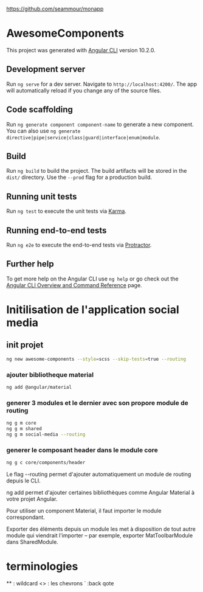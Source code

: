 https://github.com/seammour/monapp

# AwesomeComponents

This project was generated with [Angular CLI](https://github.com/angular/angular-cli) version 10.2.0.

## Development server

Run `ng serve` for a dev server. Navigate to `http://localhost:4200/`. The app will automatically reload if you change any of the source files.

## Code scaffolding

Run `ng generate component component-name` to generate a new component. You can also use `ng generate directive|pipe|service|class|guard|interface|enum|module`.

## Build

Run `ng build` to build the project. The build artifacts will be stored in the `dist/` directory. Use the `--prod` flag for a production build.

## Running unit tests

Run `ng test` to execute the unit tests via [Karma](https://karma-runner.github.io).

## Running end-to-end tests

Run `ng e2e` to execute the end-to-end tests via [Protractor](http://www.protractortest.org/).

## Further help

To get more help on the Angular CLI use `ng help` or go check out the [Angular CLI Overview and Command Reference](https://angular.io/cli) page.


# Initilisation de l'application social media
## init projet
```Bash
ng new awesome-components --style=scss --skip-tests=true --routing
```
### ajouter bibliotheque material 
```Bash
ng add @angular/material
```

### generer 3 modules et le dernier avec son propore module de routing 
```Bash
ng g m core
ng g m shared
ng g m social-media --routing
````

### generer le composant header dans le module core 
```Bash
ng g c core/components/header
```

Le flag  --routing  permet d'ajouter automatiquement un module de routing depuis le CLI.

ng add  permet d'ajouter certaines bibliothèques comme Angular Material à votre projet Angular.

Pour utiliser un component Material, il faut importer le module correspondant.

Exporter des éléments depuis un module les met à disposition de tout autre module qui viendrait l'importer – par exemple, exporter MatToolbarModule dans SharedModule.

# terminologies
** : wildcard
<> : les chevrons
`  :back qote 
